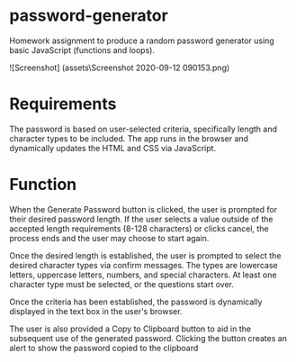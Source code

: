 # password-generator

Homework assignment to produce a random password generator using basic JavaScript (functions and loops).

![Screenshot] (assets\Screenshot 2020-09-12 090153.png)

# Requirements

The password is based on user-selected criteria, specifically length and character types to be included. The app runs in the browser and dynamically updates the HTML and CSS via JavaScript.

# Function

When the Generate Password button is clicked, the user is prompted for their desired password length. If the user selects a value outside of the accepted length requirements (8-128 characters) or clicks cancel, the process ends and the user may choose to start again.

Once the desired length is established, the user is prompted to select the desired character types via confirm messages. The types are lowercase letters, uppercase letters, numbers, and special characters. At least one character type must be selected, or the questions start over.

Once the criteria has been established, the password is dynamically displayed in the text box in the user's browser.

The user is also provided a Copy to Clipboard button to aid in the subsequent use of the generated password. Clicking the button creates an alert to show the password copied to the clipboard
